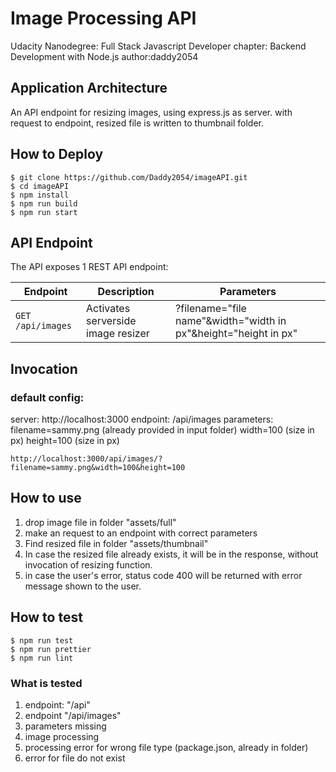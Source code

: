 # Image Processing API

Udacity Nanodegree: Full Stack Javascript Developer
chapter: Backend Development with Node.js author:daddy2054

## Application Architecture

An API endpoint for resizing images, using express.js as server.
with request to endpoint, resized file is written to thumbnail folder.

## How to Deploy

```
$ git clone https://github.com/Daddy2054/imageAPI.git
$ cd imageAPI
$ npm install
$ npm run build
$ npm run start
```

## API Endpoint

The API exposes 1 REST API endpoint:

| **Endpoint**      | **Description**                    | **Parameters**                                                  |
| ----------------- | ---------------------------------- | --------------------------------------------------------------- |
| `GET /api/images` | Activates serverside image resizer | ?filename="file name"&width="width in px"&height="height in px" |

## Invocation

 ### default config:

 server: http://localhost:3000
 endpoint: /api/images
 parameters:
 filename=sammy.png (already provided in input folder)
 width=100 (size in px)
 height=100 (size in px)
```
http://localhost:3000/api/images/?filename=sammy.png&width=100&height=100
```
## How to use

1. drop image file in folder "assets/full"
2. make an request to an endpoint with correct parameters
3. Find resized file in folder "assets/thumbnail"
4. In case the resized file already exists, it will be in the response, without invocation of resizing function.
5. in case the user's error, status code 400 will be returned with error message shown to the user.

## How to test

```
$ npm run test
$ npm run prettier
$ npm run lint
```

### What is tested

1. endpoint: "/api"
2. endpoint "/api/images"
3. parameters missing
4. image processing
5. processing error for wrong file type (package.json, already in folder)
6. error for file do not exist
